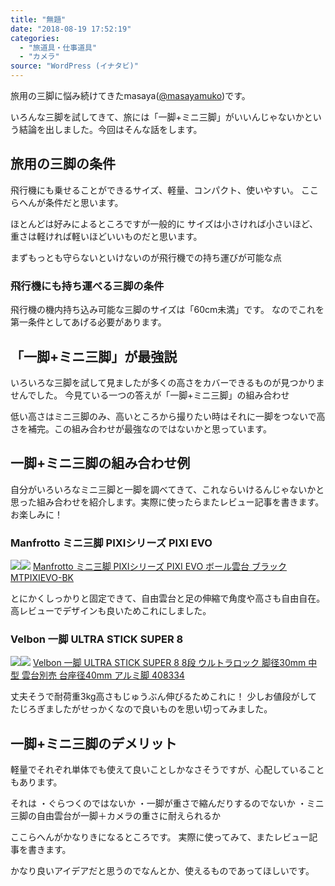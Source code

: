 ```yaml
---
title: "無題"
date: "2018-08-19 17:52:19"
categories:
  - "旅道具・仕事道具"
  - "カメラ"
source: "WordPress (イナタビ)"
---
```


旅用の三脚に悩み続けてきたmasaya([@masayamuko](https://twitter.com/MasayaMuko))です。

いろんな三脚を試してきて、旅には「一脚+ミニ三脚」がいいんじゃないかという結論を出しました。今回はそんな話をします。

## 旅用の三脚の条件

飛行機にも乗せることができるサイズ、軽量、コンパクト、使いやすい。
ここらへんが条件だと思います。

ほとんどは好みによるところですが一般的に
サイズは小さければ小さいほど、重さは軽ければ軽いほどいいものだと思います。

まずもっとも守らないといけないのが飛行機での持ち運びが可能な点

### 飛行機にも持ち運べる三脚の条件

飛行機の機内持ち込み可能な三脚のサイズは「60cm未満」です。
なのでこれを第一条件としてあげる必要があります。

## 「一脚+ミニ三脚」が最強説

いろいろな三脚を試して見ましたが多くの高さをカバーできるものが見つかりませんでした。
今見ている一つの答えが「一脚+ミニ三脚」の組み合わせ

低い高さはミニ三脚のみ、高いところから撮りたい時はそれに一脚をつないで高さを補完。この組み合わせが最強なのではないかと思っています。

## 一脚+ミニ三脚の組み合わせ例

自分がいろいろなミニ三脚と一脚を調べてきて、これならいけるんじゃないかと思った組み合わせを紹介します。実際に使ったらまたレビュー記事を書きます。お楽しみに！

### Manfrotto ミニ三脚 PIXIシリーズ PIXI EVO
[![](//ws-fe.amazon-adsystem.com/widgets/q?_encoding=UTF8&ASIN=B0152X16XO&Format=_SL250_&ID=AsinImage&MarketPlace=JP&ServiceVersion=20070822&WS=1&tag=msymk-22&language=ja_JP)](https://www.amazon.co.jp/gp/product/B0152X16XO/ref=as_li_ss_il?ie=UTF8&psc=1&linkCode=li3&tag=msymk-22&linkId=14bd3124128f01b0e8a14d94955e68c7&language=ja_JP)![](https://ir-jp.amazon-adsystem.com/e/ir?t=msymk-22&language=ja_JP&l=li3&o=9&a=B0152X16XO)
[Manfrotto ミニ三脚 PIXIシリーズ PIXI EVO ボール雲台 ブラック MTPIXIEVO-BK](https://amzn.to/2MzilUY)

とにかくしっかりと固定できて、自由雲台と足の伸縮で角度や高さも自由自在。高レビューでデザインも良いためこれにしました。

### Velbon 一脚 ULTRA STICK SUPER 8
[![](//ws-fe.amazon-adsystem.com/widgets/q?_encoding=UTF8&ASIN=B00N3IFEM0&Format=_SL250_&ID=AsinImage&MarketPlace=JP&ServiceVersion=20070822&WS=1&tag=msymk-22&language=ja_JP)](https://www.amazon.co.jp/gp/product/B00N3IFEM0/ref=as_li_ss_il?ie=UTF8&psc=1&linkCode=li3&tag=msymk-22&linkId=b63970debb5e387753450fc7648f5f9e&language=ja_JP)![](https://ir-jp.amazon-adsystem.com/e/ir?t=msymk-22&language=ja_JP&l=li3&o=9&a=B00N3IFEM0)
[Velbon 一脚 ULTRA STICK SUPER 8 8段 ウルトラロック 脚径30mm 中型 雲台別売 台座径40mm アルミ脚 408334](https://amzn.to/2wdDYQA)

丈夫そうで耐荷重3kg高さもじゅうぶん伸びるためこれに！
少しお値段がしてたじろぎましたがせっかくなので良いものを思い切ってみました。

## 一脚+ミニ三脚のデメリット

軽量でそれぞれ単体でも使えて良いことしかなさそうですが、心配していることもあります。

それは
・ぐらつくのではないか
・一脚が重さで縮んだりするのでないか
・ミニ三脚の自由雲台が一脚＋カメラの重さに耐えられるか

ここらへんがかなりきになるところです。
実際に使ってみて、またレビュー記事を書きます。

かなり良いアイデアだと思うのでなんとか、使えるものであってほしいです。
